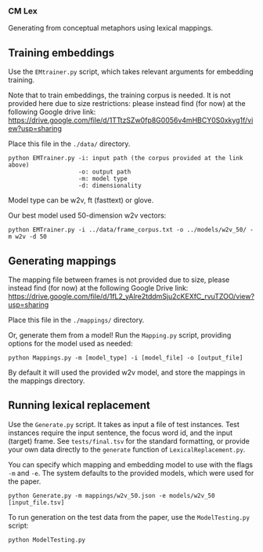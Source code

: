 ### CM Lex
Generating from conceptual metaphors using lexical mappings.


## Training embeddings
   
Use the `EMtrainer.py` script, which takes relevant arguments for embedding training.

Note that to train embeddings, the training corpus is needed. It is not provided here due to size restrictions: please instead find (for now) at the following Google drive link:
https://drive.google.com/file/d/1TTtzSZw0fp8G0056v4mHBCY0S0xkyg1f/view?usp=sharing

Place this file in the `./data/` directory.

```
python EMTrainer.py -i: input path (the corpus provided at the link above)
                    -o: output path
                    -m: model type
                    -d: dimensionality
```

Model type can be w2v, ft (fasttext) or glove.

Our best model used 50-dimension w2v vectors:

```
python EMTrainer.py -i ../data/frame_corpus.txt -o ../models/w2v_50/ -m w2v -d 50
```

## Generating mappings
The mapping file between frames is not provided due to size, please instead find (for now) at the following Google Drive link:
https://drive.google.com/file/d/1fL2_yAlre2tddmSju2cKEXfC_rvuTZOO/view?usp=sharing

Place this file in the `./mappings/` directory.

Or, generate them from a model! Run the `Mapping.py` script, providing options for the model used as needed:

```
python Mappings.py -m [model_type] -i [model_file] -o [output_file]
```

By default it will used the provided w2v model, and store the mappings in the mappings directory.

## Running lexical replacement
Use the  `Generate.py` script. It takes as input a file of test instances.
Test instances require the input sentence, the focus word id, and the input (target) frame. See `tests/final.tsv` for the standard formatting, or provide your own data directly to the `generate` function of `LexicalReplacement.py`.

You can specify which mapping and embedding model to use with the flags `-m` and `-e`. The system defaults to the provided models, which were used for the paper.

```
python Generate.py -m mappings/w2v_50.json -e models/w2v_50 [input_file.tsv]
```

To run generation on the test data from the paper, use the `ModelTesting.py` script:

```
python ModelTesting.py
```
